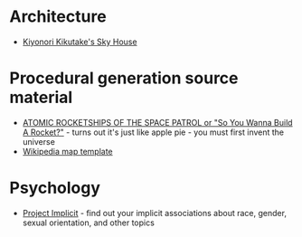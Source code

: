 # Architecture

* [Kiyonori Kikutake's Sky House](http://www.hiddenarchitecture.net/2015/04/sky-house.html)

# Procedural generation source material

* [ATOMIC ROCKETSHIPS OF THE SPACE PATROL
or "So You Wanna Build A Rocket?"](http://www.projectrho.com/public_html/rocket/) - turns out it's just like apple pie - you must first invent the universe
* [Wikipedia map template](https://upload.wikimedia.org/wikipedia/commons/b/b2/Maps_template-en.svg)

# Psychology

* [Project Implicit](https://implicit.harvard.edu/implicit/index.jsp) - find out your implicit associations about race, gender, sexual orientation, and other topics
